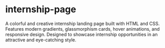 # internship-page
A colorful and creative internship landing page built with HTML and CSS. Features modern gradients, glassmorphism cards, hover animations, and responsive design. Designed to showcase internship opportunities in an attractive and eye-catching style.
